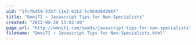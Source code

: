 ```yaml
---
uid: "1fcfbd59-53b7-11e2-b2b2-5c969d8d366f"
title: "OmniTI ~ Javascript Tips for Non-Specialists"
created: "2012-08-28 13:02:48"
page_url: "http://omniti.com/seeds/javascript-tips-for-non-specialists"
filename: "OmniTI ~ Javascript Tips for Non-Specialists.html"
---
```

